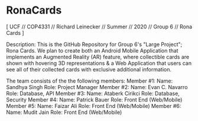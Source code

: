 # RonaCards
[ UCF // COP4331 // Richard Leinecker // Summer // 2020 // Group 6 // Rona Cards ]

Description:
This is the GitHub Repository for Group 6's "Large Project"; Rona Cards.
We plan to create both an Android Mobile Application that implements an Augmented Reality (AR) feature, where collectible cards are shown with hovering 3D representations & a Web Application that users can see all of their collected cards with exclusive additional information.

The team consists of the the following members:
  Member #1:
    Name: Sandhya Singh
    Role: Project Manager
  Member #2:
    Name: Evan C. Navarro
    Role: Database, API
  Member #3:
    Name: Ataberk Cirikci
    Role: Database, Security
  Member #4:
    Name: Patrick Bauer
    Role: Front End (Web/Mobile)
  Member #5:
    Name: Faizar Ali
    Role: Front End (Web/Mobile)
  Member #6:
    Name: Mudit Jain
    Role: Front End (Web/Mobile)
